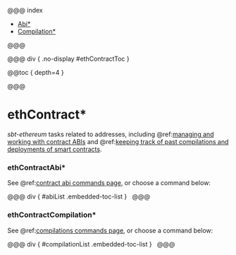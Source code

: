 @@@ index

* [Abi*](abi.md)
* [Compilation*](compilation.md)

@@@

@@@ div { .no-display #ethContractToc }

@@toc { depth=4 }

@@@

# ethContract*

_sbt-ethereum_ tasks related to addresses, including @ref:[managing and working with contract ABIs](#contract_abi.md) and @ref:[keeping track of past compilations and deployments of smart contracts](compilation.md).

### ethContractAbi*

See @ref:[contract abi commands page](abi.md), or choose a command below:

@@@ div { #abiList .embedded-toc-list }
&nbsp;
@@@

### ethContractCompilation*

See @ref:[compilations commands page](compilation.md), or choose a command below:

@@@ div { #compilationList .embedded-toc-list }
&nbsp;
@@@

